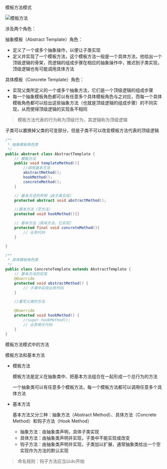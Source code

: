 模板方法模式





![模板方法](D:\workspace\TyporaData\模板方法.png)

涉及两个角色：

抽象模板（Abstract Template）角色：

* 定义了一个或多个抽象操作，以便让子类实现
* 定义并实现了一个模板方法，这个模板方法一般是一个具体方法，他给出一个顶级逻辑的骨架，而逻辑的组成步骤在相应的抽象操作中，推迟到子类实现，顶级逻辑也有可能调用具体方法

具体模板（Concrete Template）角色：

* 实现父类所定义的一个或多个抽象方法，它们是一个顶级逻辑的组成步骤
* 每一个抽象模板角色都可以有任意多个具体模板角色与之对应，而每一个具体模板角色都可以给出这些抽象方法（也就是顶级逻辑的组成步骤）的不同实现，从而使得顶级逻辑的实现各不相同



> 模板方法代表的行为称为顶级行为，其逻辑称为顶级逻辑

子类可以置换掉父类的可变部分，但是子类不可以改变模板方法代表的顶级逻辑



```java
/**
 * 抽象模板角色类
 */
public abstract class AbstractTemplate {
    // 模板方法
    public void templateMethod(){
        //调用基本方法
        abstractMethod();
        hookMethod();
        concreteMethod();
    }

    // 基本方法的声明（由子类实现）
    protected abstract void abstractMethod();

    //基本方法（空方法）
    protected void hookMethod(){}

    // 基本方法（具体方法，已实现）
    protected final void concreteMethod(){
        // 业务代码
    }

}
```



```java
/**
 * 具体模板角色类
 */
public class ConcreteTemplate extends AbstractTemplate {
    // 基本方法的实现
    @Override
    protected void abstractMethod() {
        // 子类中实现业务代码
    }

    //重写父类的方法

    @Override
    protected void hookMethod() {
        //super.hookMethod();
        // 业务相关代码
    }
}
```



模板方法模式中的方法

模板方法和基本方法

* 模板方法

  模板方法是定义在抽象类中、把基本方法组合在一起形成一个总行为的方法

  一个抽象类可以有任意多个模板方法，每一个模板方法都可以调用任意多个具体方法

* 基本方法

  基本方法又分三种：抽象方法（Abstract Method）、具体方法（Concrete Method）和钩子方法（Hook Method）

  * 抽象方法：由抽象类声明，具体子类实现
  * 具体方法：由抽象类声明并实现，子类中不能实现或改变
  * 钩子方法：由抽象类声明并实现，子类加以扩展，通常抽象类给出一个空实现作为方法的默认实现



> 命名规则：钩子方法应当以do开始































